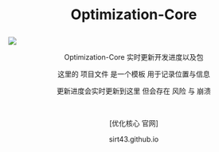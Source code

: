 # <p align="center">Optimization-Core</p>

![](https://github.com/SIRT43/SIRT43.github.io/releases/download/logo/logo.png)

<p align="center">Optimization-Core 实时更新开发进度以及包</p>  
<p align="center">这里的 项目文件 是一个模板 用于记录位置与信息</p>  
<p align="center">更新进度会实时更新到这里 但会存在 风险 与 崩溃</p>  
⠀  
<p align="center">[优化核心 官网]</p>
<p align="center">sirt43.github.io</p>
